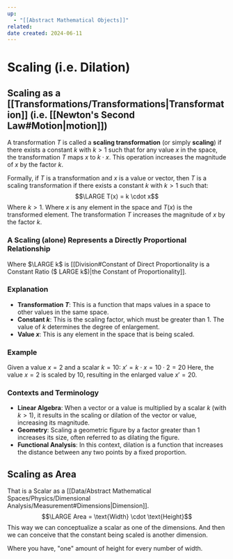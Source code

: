 ```yaml
---
up:
  - "[[Abstract Mathematical Objects]]"
related: 
date created: 2024-06-11
---
```

# Scaling (i.e. Dilation)
## Scaling as a [[Transformations/Transformations|Transformation]] (i.e. [[Newton's Second Law#Motion|motion]])
A transformation $T$ is called a **scaling transformation** (or simply **scaling**) if there exists a constant $k$ with $k > 1$ such that for any value $x$ in the space, the transformation $T$ maps $x$ to $k \cdot x$. 
	This operation increases the magnitude of $x$ by the factor $k$.

Formally, if $T$ is a transformation and $x$ is a value or vector, then $T$ is a scaling transformation if there exists a constant $k$ with $k > 1$ such that:
$$\LARGE T(x) = k \cdot x$$
Where $k > 1$.
Where $x$ is any element in the space and $T(x)$ is the transformed element. 
	The transformation $T$ increases the magnitude of $x$ by the factor $k$.

### A Scaling (alone) Represents a Directly Proportional Relationship
Where $\LARGE k$ is [[Division#Constant of Direct Proportionality is a Constant Ratio ($ LARGE k$)|the Constant of Proportionality]].
### Explanation
- **Transformation $T$**: This is a function that maps values in a space to other values in the same space.
- **Constant $k$**: This is the scaling factor, which must be greater than 1. The value of $k$ determines the degree of enlargement.
- **Value $x$**: This is any element in the space that is being scaled.
### Example
Given a value $x = 2$ and a scalar $k = 10$:
$x' = k \cdot x = 10 \cdot 2 = 20$
Here, the value $x = 2$ is scaled by $10$, resulting in the enlarged value $x' = 20$.
### Contexts and Terminology
- **Linear Algebra**: When a vector or a value is multiplied by a scalar $k$ (with $k > 1$), it results in the scaling or dilation of the vector or value, increasing its magnitude.
- **Geometry**: Scaling a geometric figure by a factor greater than 1 increases its size, often referred to as dilating the figure.
- **Functional Analysis**: In this context, dilation is a function that increases the distance between any two points by a fixed proportion.
## Scaling as Area
That is a Scalar as a [[Data/Abstract Mathematical Spaces/Physics/Dimensional Analysis/Measurement#Dimensions|Dimension]].
$$\LARGE Area = \text{Width} \cdot \text{Height}$$
This way we can conceptualize a scalar as one of the dimensions.
	And then we can conceive that the constant being scaled is another dimension.

Where you have, "one" amount of height for every number of width.